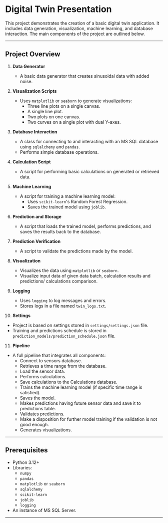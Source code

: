 # Digital Twin Presentation

This project demonstrates the creation of a basic digital twin application. It includes data generation, visualization, machine learning, and database interaction. The main components of the project are outlined below.

---

## Project Overview

1. **Data Generator**  
   - A basic data generator that creates sinusoidal data with added noise.

2. **Visualization Scripts**  
   - Uses `matplotlib` or `seaborn` to generate visualizations:
     - Three line plots on a single canvas.
     - A single line plot.
     - Two plots on one canvas.
     - Two curves on a single plot with dual Y-axes.

3. **Database Interaction**  
   - A class for connecting to and interacting with an MS SQL database using `sqlalchemy` and `pandas`.
   - Performs simple database operations.

4. **Calculation Script**  
   - A script for performing basic calculations on generated or retrieved data.

5. **Machine Learning**  
   - A script for training a machine learning model:
     - Uses `scikit-learn`'s Random Forest Regression.
     - Saves the trained model using `joblib`.

6. **Prediction and Storage**  
   - A script that loads the trained model, performs predictions, and saves the results back to the database.

7. **Prediction Verification**  
   - A script to validate the predictions made by the model.

8. **Visualization**  
   - Visualizes the data using `matplotlib` or `seaborn`.
   - Visualize input data of given data batch, calculation results and 
     predictions/ calculations comparison.

9. **Logging**  
   - Uses `logging` to log messages and errors.
   - Stores logs in a file named `twin_logs.txt`.

10. **Settings**
   - Project is based on settings stored in `settings/settings.json` file.
   - Training and predictions schedule is stored in 
     `prediction_models/prediction_schedule.json` file.

11. **Pipeline**  
   - A full pipeline that integrates all components:
     - Connect to sensors database.
     - Retrieves a time range from the database.
     - Load the sensor data.
     - Performs calculations.
     - Save calculations to the Calculations database.
     - Trains the machine learning model (if specific time range is satisfied).
     - Saves the model.
     - Makes predictions having future sensor data and save it to 
       predictions table.
     - Validates predictions.
     - Make a disposition for further model training if the validation is not 
       good enough.
     - Generates visualizations.
---

## Prerequisites

- Python 3.12+
- Libraries:
  - `numpy`
  - `pandas`
  - `matplotlib` or `seaborn`
  - `sqlalchemy`
  - `scikit-learn`
  - `joblib`
  - `logging`
- An instance of MS SQL Server.

---
